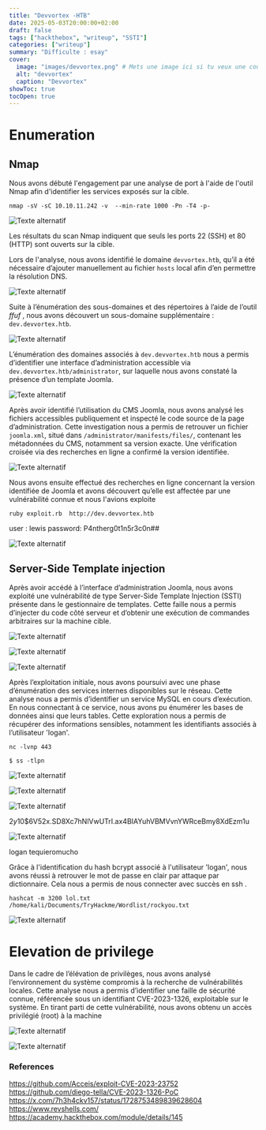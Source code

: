 ```yaml
---
title: "Devvortex -HTB"
date: 2025-05-03T20:00:00+02:00
draft: false
tags: ["hackthebox", "writeup", "SSTI"]
categories: ["writeup"]
summary: "Difficulte : esay"
cover:
  image: "images/devvortex.png" # Mets une image ici si tu veux une couverture
  alt: "devvortex"
  caption: "Devvortex"
showToc: true
tocOpen: true
---
```


# Enumeration 
## Nmap 

Nous avons débuté l'engagement par une analyse de port à l'aide de l'outil Nmap afin d'identifier les services exposés sur la cible.

```
nmap -sV -sC 10.10.11.242 -v  --min-rate 1000 -Pn -T4 -p-
```

![Texte alternatif](/images/20250502140206.png)

Les résultats du scan Nmap indiquent que seuls les ports 22 (SSH) et 80 (HTTP) sont ouverts sur la cible.

Lors de l'analyse, nous avons identifié le domaine `devvortex.htb`, qu’il a été nécessaire d’ajouter manuellement au fichier `hosts` local afin d’en permettre la résolution DNS.

![Texte alternatif](/images/20250502141426.png)

Suite à l’énumération des sous-domaines et des répertoires à l’aide de l’outil _ffuf_ , nous avons découvert un sous-domaine supplémentaire : `dev.devvortex.htb`.

![Texte alternatif](/images/20250502145756.png)

L’énumération des domaines associés à ``dev.devvortex.htb`` nous a permis d’identifier une interface d’administration accessible via `dev.devvortex.htb/administrator`, sur laquelle nous avons constaté la présence d’un template Joomla.


![Texte alternatif](/images/20250502145834.png)

Après avoir identifié l’utilisation du CMS Joomla, nous avons analysé les fichiers accessibles publiquement et inspecté le code source de la page d’administration. Cette investigation nous a permis de retrouver un fichier `joomla.xml`, situé dans `/administrator/manifests/files/`, contenant les métadonnées du CMS, notamment sa version exacte. Une vérification croisée via des recherches en ligne a confirmé la version identifiée.

![Texte alternatif](/images/20250502152002.png)

Nous avons ensuite effectué des recherches en ligne concernant la version identifiée de Joomla et avons découvert qu’elle est affectée par une vulnérabilité connue et nous l'avions exploite 

```
ruby exploit.rb  http://dev.devvortex.htb
```

user : lewis
password: P4ntherg0t1n5r3c0n##

![Texte alternatif](/images/20250502152226.png)


## Server-Side Template injection 

Après avoir accédé à l’interface d’administration Joomla, nous avons exploité une vulnérabilité de type Server-Side Template Injection (SSTI) présente dans le gestionnaire de templates. Cette faille nous a permis d’injecter du code côté serveur et d’obtenir une exécution de commandes arbitraires sur la machine cible.

![Texte alternatif](/images/20250502152500.png)



![Texte alternatif](/images/20250502161145.png)


![Texte alternatif](/images/20250502161313.png)

Après l’exploitation initiale, nous avons poursuivi avec une phase d’énumération des services internes disponibles sur le réseau. Cette analyse nous a permis d’identifier un service MySQL en cours d’exécution. En nous connectant à ce service, nous avons pu énumérer les bases de données ainsi que leurs tables. Cette exploration nous a permis de récupérer des informations sensibles, notamment les identifiants associés à l’utilisateur 'logan'.

```
nc -lvnp 443 
```

```
$ ss -tlpn
```

 ![Texte alternatif](/images/20250502162814.png)

![Texte alternatif](/images/20250502162900.png)


![Texte alternatif](/images/20250502154246.png)

$2y$10$6V52x.SD8Xc7hNlVwUTrI.ax4BIAYuhVBMVvnYWRceBmy8XdEzm1u

![Texte alternatif](/images/20250502154307.png)

logan 
tequieromucho

Grâce à l'identification du hash bcrypt associé à l'utilisateur 'logan', nous avons réussi à retrouver le mot de passe en clair par attaque par dictionnaire. Cela nous a permis de nous connecter avec succès en ssh .

```
hashcat -m 3200 lol.txt /home/kali/Documents/TryHackme/Wordlist/rockyou.txt
```

 ![Texte alternatif](/images/20250502154441.png)

# Elevation de privilege 

Dans le cadre de l’élévation de privilèges, nous avons analysé l’environnement du système compromis à la recherche de vulnérabilités locales. Cette analyse nous a permis d’identifier une faille de sécurité connue, référencée sous un identifiant CVE-2023-1326, exploitable sur le système. En tirant parti de cette vulnérabilité, nous avons obtenu un accès privilégié (root) à la machine


![Texte alternatif](/images/20250502154842.png)

 ![Texte alternatif](/images/20250502160104.png)


### References

https://github.com/Acceis/exploit-CVE-2023-23752
https://github.com/diego-tella/CVE-2023-1326-PoC
https://x.com/7h3h4ckv157/status/1728753489839628604
https://www.revshells.com/
https://academy.hackthebox.com/module/details/145